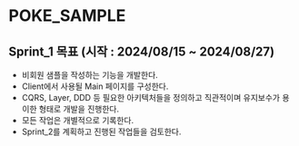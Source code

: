 # POKE_SAMPLE

## Sprint_1 목표 (시작 : 2024/08/15 ~ 2024/08/27)

- 비회원 샘플을 작성하는 기능을 개발한다. 
- Client에서 사용될 Main 페이지를 구성한다. 
- CQRS, Layer, DDD 등 필요한 아키텍처들을 정의하고 직관적이며 유지보수가 용이한 형태로 개발을 진행한다. 
- 모든 작업은 개별적으로 기록한다. 
- Sprint_2를 계획하고 진행된 작업들을 검토한다.
